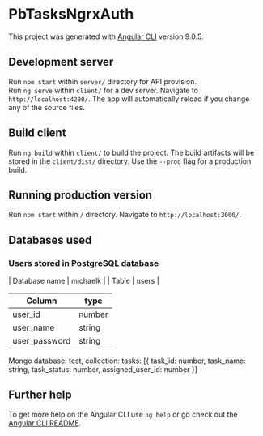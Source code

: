 # PbTasksNgrxAuth

This project was generated with [Angular CLI](https://github.com/angular/angular-cli) version 9.0.5.

## Development server

Run `npm start` within `server/` directory for API provision.<br/>
Run `ng serve` within `client/` for a dev server. Navigate to `http://localhost:4200/`. The app will automatically reload if you change any of the source files.

## Build client

Run `ng build` within `client/` to build the project. The build artifacts will be stored in the `client/dist/` directory. Use the `--prod` flag for a production build.

## Running production version

Run `npm start` within `/` directory. Navigate to `http://localhost:3000/`.

## Databases used

### Users stored in PostgreSQL database

| Database name | michaelk |
| Table | users |

| Column        | type   |
| ------------- | ------ |
| user_id       | number |
| user_name     | string |
| user_password | string |

Mongo
database: test,
collection: tasks: [{
task_id: number,
task_name: string,
task_status: number,
assigned_user_id: number
}]

## Further help

To get more help on the Angular CLI use `ng help` or go check out the [Angular CLI README](https://github.com/angular/angular-cli/blob/master/README.md).
